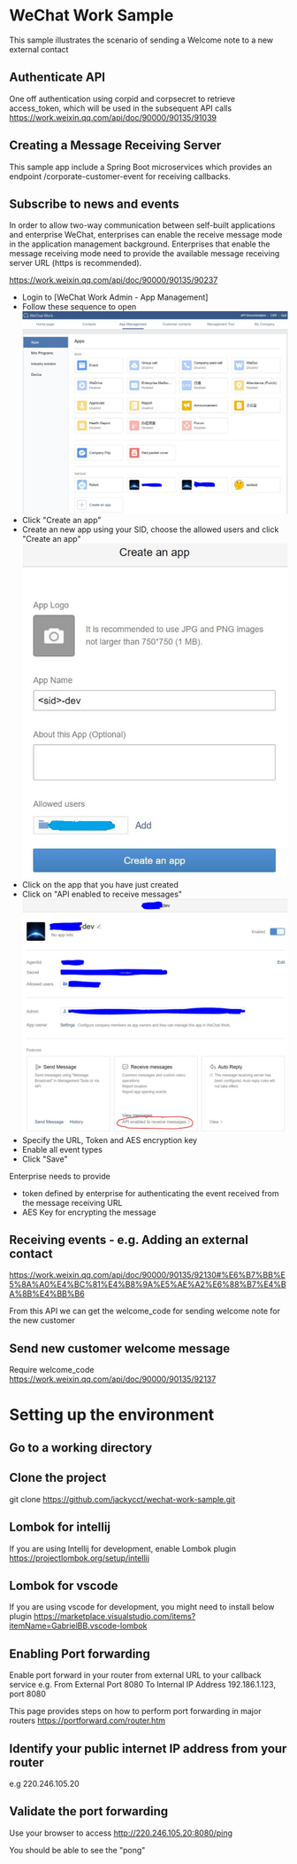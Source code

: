 # WeChat Work Sample

This sample illustrates the scenario of sending a Welcome note to a new
external contact
 
## Authenticate API
One off authentication using corpid and corpsecret to retrieve access_token,
which will be used in the subsequent API calls
https://work.weixin.qq.com/api/doc/90000/90135/91039

## Creating a Message Receiving Server
This sample app include a Spring Boot microservices which provides an endpoint /corporate-customer-event for 
receiving callbacks.

## Subscribe to news and events
In order to allow two-way communication between self-built applications and enterprise WeChat, 
enterprises can enable the receive message mode in the application management background.
Enterprises that enable the message receiving mode need to provide the available message receiving server URL 
(https is recommended).

https://work.weixin.qq.com/api/doc/90000/90135/90237

- Login to [WeChat Work Admin - App Management]
- Follow these sequence to open ![App Management](/doc/images/wechatwork-app-mgmt.jpg "App Management")
- Click "Create an app"
- Create an new app using your SID, choose the allowed users and click "Create an app"
![Create an app](/doc/images/wechatwork-create-app.jpg "Create an app")
- Click on the app that you have just created
- Click on "API enabled to receive messages"
![Configure Event Receiving Server](/doc/images/wechatwork-set-event-receiving-server.jpg "Configure Event Receiving Server")
- Specify the URL, Token and AES encryption key 
- Enable all event types
- Click "Save"

Enterprise needs to provide 
- token defined by enterprise for authenticating the event received from the message receiving URL
- AES Key for encrypting the message

## Receiving events - e.g. Adding an external contact
https://work.weixin.qq.com/api/doc/90000/90135/92130#%E6%B7%BB%E5%8A%A0%E4%BC%81%E4%B8%9A%E5%AE%A2%E6%88%B7%E4%BA%8B%E4%BB%B6

From this API we can get the welcome_code for sending welcome note for the new customer
 
## Send new customer welcome message
Require welcome_code
https://work.weixin.qq.com/api/doc/90000/90135/92137


# Setting up the environment

## Go to a working directory

## Clone the project
git clone https://github.com/jackycct/wechat-work-sample.git

## Lombok for intellij
If you are using Intellij for development, enable Lombok plugin
https://projectlombok.org/setup/intellij

## Lombok for vscode
If you are using vscode for development, you might need to install below plugin
https://marketplace.visualstudio.com/items?itemName=GabrielBB.vscode-lombok

## Enabling Port forwarding 
Enable port forward in your router from external URL to your  callback service
e.g. 
From External Port 8080 To Internal IP Address 192.186.1.123, port 8080

This page provides steps on how to perform port forwarding in major routers https://portforward.com/router.htm

## Identify your public internet IP address from your router
e.g 220.246.105.20

## Validate the port forwarding
Use your browser to access http://220.246.105.20:8080/ping

You should be able to see the "pong"


[WeChat Work Admin - Customer Contact]: https://work.weixin.qq.com/wework_admin/frame#customer/analysis